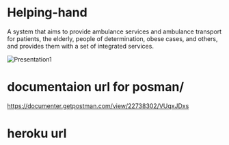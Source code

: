 # Helping-hand
A system that aims to provide ambulance services and ambulance transport for patients, the elderly, people of determination, obese cases, and others, and provides them with a set of integrated services.


![Presentation1](https://user-images.githubusercontent.com/76725532/186606828-14959f07-3c4f-490c-89e5-9acdfd7cb4f1.jpg)



# documentaion url for posman/
https://documenter.getpostman.com/view/22738302/VUqxJDxs

# heroku url


